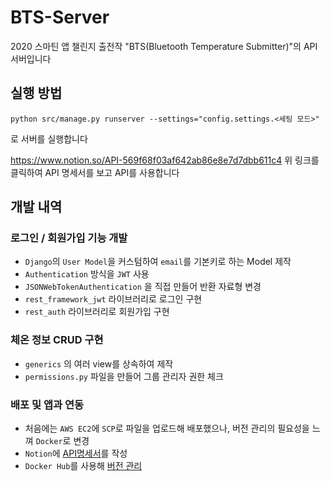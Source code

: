 # BTS-Server
2020 스마틴 앱 챌린지 출전작 "BTS(Bluetooth Temperature Submitter)"의 API서버입니다

## 실행 방법
`python src/manage.py runserver --settings="config.settings.<세팅 모드>"`

로 서버를 실행합니다

https://www.notion.so/API-569f68f03af642ab86e8e7d7dbb611c4
위 링크를 클릭하여 API 명세서를 보고 API를 사용합니다

## 개발 내역
### **로그인 / 회원가입 기능 개발**
- `Django`의 `User Model`을 커스텀하여 `email`를 기본키로 하는 Model 제작
- `Authentication` 방식을 `JWT` 사용
- `JSONWebTokenAuthentication` 을 직접 만들어 반환 자료형 변경
- `rest_framework_jwt` 라이브러리로 로그인 구현
- `rest_auth` 라이브러리로 회원가입 구현

### **체온 정보 CRUD 구현**

- `generics` 의 여러 view를 상속하여 제작
- `permissions.py` 파일을 만들어 그룹 관리자 권한 체크

### **배포 및 앱과 연동**

- 처음에는 `AWS EC2`에 `SCP`로 파일을 업로드해 배포했으나, 버전 관리의 필요성을 느껴 `Docker`로 변경
- `Notion`에 [API명세서](https://www.notion.so/API-569f68f03af642ab86e8e7d7dbb611c4)를 작성
- `Docker Hub`를 사용해 [버전 관리](https://hub.docker.com/repository/docker/gksqls0128/bts-webserver)
